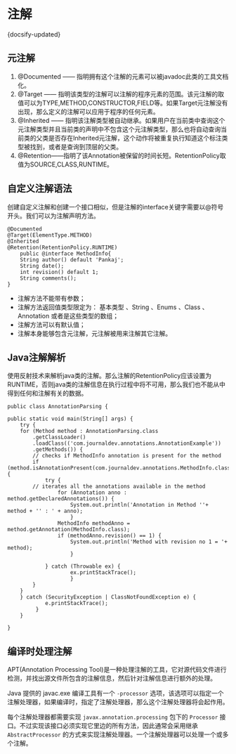 # 注解
{docsify-updated}

## 元注解
1. @Documented —— 指明拥有这个注解的元素可以被javadoc此类的工具文档化。
2. @Target —— 指明该类型的注解可以注解的程序元素的范围。该元注解的取值可以为TYPE,METHOD,CONSTRUCTOR,FIELD等。如果Target元注解没有出现，那么定义的注解可以应用于程序的任何元素。
3. @Inherited —— 指明该注解类型被自动继承。如果用户在当前类中查询这个元注解类型并且当前类的声明中不包含这个元注解类型，那么也将自动查询当前类的父类是否存在Inherited元注解，这个动作将被重复执行知道这个标注类型被找到，或者是查询到顶层的父类。
4. @Retention——指明了该Annotation被保留的时间长短。RetentionPolicy取值为SOURCE,CLASS,RUNTIME。

## 自定义注解语法
创建自定义注解和创建一个接口相似，但是注解的interface关键字需要以@符号开头。我们可以为注解声明方法。

    @Documented
    @Target(ElementType.METHOD)
    @Inherited
    @Retention(RetentionPolicy.RUNTIME)
        public @interface MethodInfo{
        String author() default 'Pankaj';
        String date();
        int revision() default 1;
        String comments();
    }
+ 注解方法不能带有参数；
+ 注解方法返回值类型限定为： 基本类型 、String 、Enums 、Class 、Annotation 或者是这些类型的数组；
+ 注解方法可以有默认值；
+ 注解本身能够包含元注解，元注解被用来注解其它注解。

## Java注解解析
使用反射技术来解析java类的注解。那么注解的RetentionPolicy应该设置为RUNTIME，否则java类的注解信息在执行过程中将不可用，那么我们也不能从中得到任何和注解有关的数据。

    public class AnnotationParsing {
     
    public static void main(String[] args) {
        try {
        for (Method method : AnnotationParsing.class
            .getClassLoader()
            .loadClass(('com.journaldev.annotations.AnnotationExample'))
            .getMethods()) {
            // checks if MethodInfo annotation is present for the method
            if (method.isAnnotationPresent(com.journaldev.annotations.MethodInfo.class)) {
                try {
            // iterates all the annotations available in the method
                    for (Annotation anno : method.getDeclaredAnnotations()) {
                        System.out.println('Annotation in Method ''+ method + '' : ' + anno);
                        }
                    MethodInfo methodAnno = method.getAnnotation(MethodInfo.class);
                    if (methodAnno.revision() == 1) {
                        System.out.println('Method with revision no 1 = '+ method);
                        }
     
                } catch (Throwable ex) {
                        ex.printStackTrace();
                        }
            }
        }
        } catch (SecurityException | ClassNotFoundException e) {
                e.printStackTrace();
             }
        }
     
    }

## 编译时处理注解
APT(Annotation Processing Tool)是一种处理注解的工具，它对源代码文件进行检测，并找出源文件所包含的注解信息，然后针对注解信息进行额外的处理。

Java 提供的 javac.exe 编译工具有一个 `-processor` 选项，该选项可以指定一个注解处理器，如果编译时，指定了注解处理器，那么这个注解处理器将会起作用。

每个注解处理器都需要实现 `javax.annotation.processing` 包下的 `Processor` 接口。不过实现该接口必须实现它里边的所有方法，因此通常会采用继承 `AbstractProcessor` 的方式来实现注解处理器。一个注解处理器可以处理一个或多个注解。

